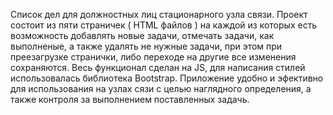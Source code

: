 Список дел для должностных лиц стационарного узла связи.
Проект состоит из пяти страничек ( HTML файлов ) на каждой из которых есть возможность добавлять новые задачи, отмечать задачи, как выполненые, а также удалять не нужные задачи, при этом при преезагрузке странички, либо переходе на другие все изменения сохраняются.
Весь функционал сделан на JS, для написания стилей использовалась библиотека Bootstrap.
Приложение удобно и эфективно для использования на узлах сязи с целью наглядного определения, а также контроля за выполнением поставленных задачь.